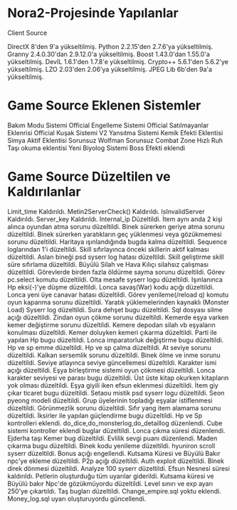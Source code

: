 # Nora2-Projesinde Yapılanlar

Client Source

DirectX    8'den 9'a yükseltilmiş.
Python     2.2.15'den 2.7.6'ya yükseltilmiş.
Granny     2.4.0.30'dan 2.9.12.0'a yükseltilmiş.
Boost      1.43.0'dan 1.55.0'a yükseltilmiş.
DevIL      1.6.1'den 1.7.8'e yükseltilmiş.
Crypto++   5.6.1'den 5.6.2'ye yükseltilmiş.
LZO        2.03'den 2.06'ya yükseltilmiş.
JPEG Lib   6b'den 9a'a yükseltilmiş.

# Game Source Eklenen Sistemler
Bakım Modu Sistemi
Official Engelleme Sistemi
Official Satılmayanlar Eklenrisi
Official Kuşak Sistemi
V2 Yansıtma Sistemi
Kemik Efekti Eklentisi
Simya Aktif Eklentisi
Sorunsuz Wolfman
Sorunsuz Combat Zone
Hızlı Ruh Taşı okuma eklentisi
Yeni Biyolog Sistemi
Boss Efekti eklendi

# Game Source Düzeltilen ve Kaldırılanlar

Limit_time Kaldırıldı.
Metin2ServerCheck() Kaldırıldı.
IsInvalidServer Kaldırıldı.
Server_key Kaldırıldı.
Internal_ip Düzeltildi.
İtem aynı anda 2 kişi alınca oyundan atma sorunu düzeltildi.
Binek sürerken geriye atma sorunu düzeltildi.
Binek sürerken yaratıkların geç yüklenmesi veya gözükmemesi sorunu düzeltildi.
Haritaya ışınlandığında bugda kalma düzeltildi.
Sequence loglarından 1'i düzeltildi.
Skill sıfırlayınca önceki skillerin aktif kalması düzeltildi.
Aslan bineği psd syserr log hatası düzeltildi.
Skill geliştirme skill süre sıfırlama düzeltildi.
Büyülü Silah ve Hava Kılıçı silahsız çalışması düzeltildi.
Görevlerde birden fazla öldürme sayma sorunu düzeltildi.
Görev pc.select komutu düzeltildi.
Olta mesafe syserr logu düzeltildi.
Işınlanınca Hp eksi(-)'ye düşme düzeltildi.
Lonca savaş(War) kodu açığı düzeltildi.
Lonca yeni üye canavar hatası düzeltildi.
Görev yenileme(/reload q) komutu oyun kapanma sorunu düzeltildi.
Yaratık yüklemelerinden kaynaklı (Monster Load) Syserr log düzeltildi.
Sura dehşet bugu düzeltildi.
Sql dosyası silme açığı düzeltildi.
Zindan oyun çökme sorunu düzeltildi.
Kemerde eşya varken kemer değiştirme sorunu düzeltildi.
Kemere depodan silah vb eşyaların konulması düzeltildi.
Kemer doluyken kemeri çıkarma düzeltildi.
Parti ile yapılan Hp bugu düzeltildi.
Lonca imparatorluk değiştirme bugu düzeltildi.
Hp ve sp emme düzeltildi.
Hp ve sp çalma düzeltildi.
At seviye sorunu düzeltildi.
Kalkan sersemlik sorunu düzeltildi.
Binek ölme ve inme sorunu düzeltildi.
Seviye atlayınca seviye güncellemesi düzeltildi.
Karakter ismi açığı düzeltildi.
Eşya birleştirme sistemi oyun çökmesi düzeltildi.
Lonca karakter seviyesi ve parası bugu düzeltildi.
Üst üste kitap okurken kitapların yok olması düzeltildi.
Eşya giyili iken efsun eklenmesi düzeltildi.
İtem giy çıkar ticaret bugu düzeltildi.
Setaou mistik psd syserr logu düzeltildi.
Seon pyeong modeli düzeltildi.
Grup üyelerinin topladığı eşyalar istiflenmesi düzeltildi.
Görünmezlik sorunu düzeltildi.
Sıfır yang item alamama sorunu düzeltildi.
İksirler ile yapılan güçlendirme bugu düzeltildi.
Hp ve Sp kontrolleri eklendi.
do_dice,do_monsterlog,do_detaillog düzenlendi.
Cube sistemi kontroller eklendi buglar düzeltildi.
Lonca çıkma süresi düzenlendi.
Ejderha taşı Kemer bug düzeltildi.
Evlilik sevgi puanı düzenlendi.
Maden çıkarma bugu düzeltildi.
Binek kodu yenileme düzeltildi.
hyuniron scroll syserr düzeltildi.
Bonus açığı engellendi.
Kutsama Küresi ve Büyülü Bakır npc'ye ekleme düzeltildi.
P2p açığı düzeltildi.
Auth exploit düzeltildi.
Binek direk dönmesi düzeltildi.
Analyze 100 syserr düzeltildi.
Efsun Nesnesi süresi kaldırıldı.
Petlerin oluşturduğu tüm uyarılar giderildi.
Kutsama küresi ve Büyülü bakır Npc'de gözükmüyordu düzeltildi.
Level sınırı ve exp ayarı 250'ye çıkartıldı.
Taş bugları düzeltildi.
Change_empire.sql yoktu eklendi.
Money_log.sql uyarı oluşturuyordu güncellendi.
